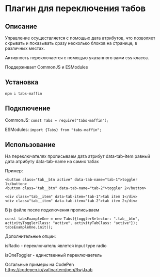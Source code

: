 # Плагин для переключения табов

## Описание

Управление осуществляется с помощью дата атрибутов, что позволяет скрывать и показывать сразу несколько блоков на странице, в различных местах.

Активность переключается с помощью указанного вами css класса.

Поддерживает CommonJS и ESModules

## Установка

`npm i tabs-maffin`

## Подключение

CommonJS:
`const Tabs = require("tabs-maffin");`

ESModules:
`import {Tabs} from "tabs-maffin";`

## Использование

На переключателях прописываем дата атрибут data-tab-item равный дата атрибуту data-tab-name на самих табах

Пример:

```
<button class="tab__btn active" data-tab-name="tab-1">toggler 1</button>
<button class="tab__btn" data-tab-name="tab-2">toggler 2</button>

<div class="tab__item" data-tab-item="tab-1">tab item 1</div>
<div class="tab__item" data-tab-item="tab-2">tab item 2</div>
```

В js файле после подключения прописываем

```
const tabsExampleOne = new Tabs({togglerSelector: ".tab__btn", activityTogglerClass: "active", activityTabClass: "active"});
tabsExampleOne.init();
```

Дополнительные опции:

isRadio - переключатель явлется input type radio

isOneToggler - единственный переключаетель

Остальные примеры на CodePen
https://codepen.io/vafinartem/pen/RwjJxab
